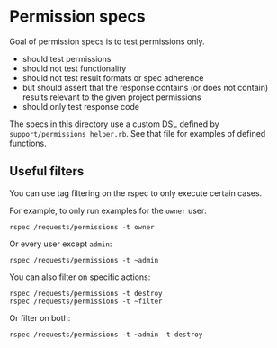 # Permission specs

Goal of permission specs is to test permissions only.

- should test permissions
- should not test functionality
- should not test result formats or spec adherence
- but should assert that the response contains (or does not contain) results relevant to the given project permissions
- should only test response code

The specs in this directory use a custom DSL defined by `support/permissions_helper.rb`.
See that file for examples of defined functions.


## Useful filters

You can use tag filtering on the rspec to only execute certain cases.

For example, to only run examples for the `owner` user:

```
rspec /requests/permissions -t owner
```

Or every user except `admin`:

```
rspec /requests/permissions -t ~admin
```

You can also filter on specific actions:

```
rspec /requests/permissions -t destroy
rspec /requests/permissions -t ~filter
```

Or filter on both:

```
rspec /requests/permissions -t ~admin -t destroy
```
